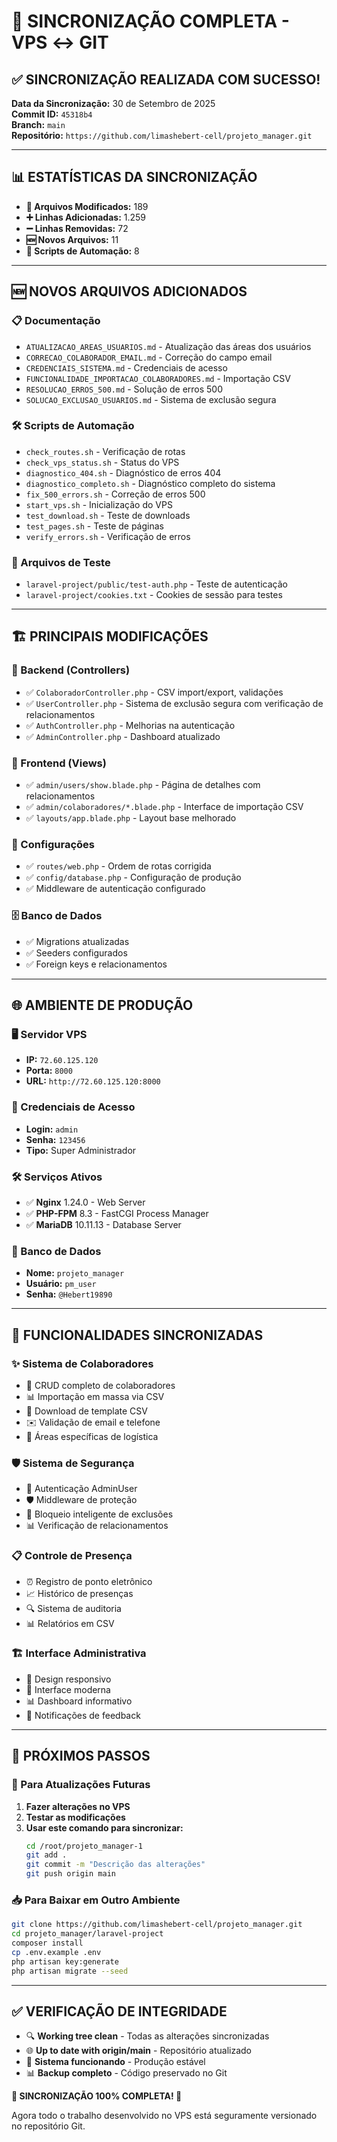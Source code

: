 # 🚀 SINCRONIZAÇÃO COMPLETA - VPS ↔ GIT

## ✅ SINCRONIZAÇÃO REALIZADA COM SUCESSO!

**Data da Sincronização:** 30 de Setembro de 2025  
**Commit ID:** `45318b4`  
**Branch:** `main`  
**Repositório:** `https://github.com/limashebert-cell/projeto_manager.git`

---

## 📊 ESTATÍSTICAS DA SINCRONIZAÇÃO

- **📁 Arquivos Modificados:** 189
- **➕ Linhas Adicionadas:** 1.259
- **➖ Linhas Removidas:** 72
- **🆕 Novos Arquivos:** 11
- **🔧 Scripts de Automação:** 8

---

## 🆕 NOVOS ARQUIVOS ADICIONADOS

### 📋 Documentação
- `ATUALIZACAO_AREAS_USUARIOS.md` - Atualização das áreas dos usuários
- `CORRECAO_COLABORADOR_EMAIL.md` - Correção do campo email
- `CREDENCIAIS_SISTEMA.md` - Credenciais de acesso
- `FUNCIONALIDADE_IMPORTACAO_COLABORADORES.md` - Importação CSV
- `RESOLUCAO_ERROS_500.md` - Solução de erros 500
- `SOLUCAO_EXCLUSAO_USUARIOS.md` - Sistema de exclusão segura

### 🛠️ Scripts de Automação
- `check_routes.sh` - Verificação de rotas
- `check_vps_status.sh` - Status do VPS
- `diagnostico_404.sh` - Diagnóstico de erros 404
- `diagnostico_completo.sh` - Diagnóstico completo do sistema
- `fix_500_errors.sh` - Correção de erros 500
- `start_vps.sh` - Inicialização do VPS
- `test_download.sh` - Teste de downloads
- `test_pages.sh` - Teste de páginas
- `verify_errors.sh` - Verificação de erros

### 🧪 Arquivos de Teste
- `laravel-project/public/test-auth.php` - Teste de autenticação
- `laravel-project/cookies.txt` - Cookies de sessão para testes

---

## 🏗️ PRINCIPAIS MODIFICAÇÕES

### 🎯 Backend (Controllers)
- ✅ `ColaboradorController.php` - CSV import/export, validações
- ✅ `UserController.php` - Sistema de exclusão segura com verificação de relacionamentos
- ✅ `AuthController.php` - Melhorias na autenticação
- ✅ `AdminController.php` - Dashboard atualizado

### 🎨 Frontend (Views)
- ✅ `admin/users/show.blade.php` - Página de detalhes com relacionamentos
- ✅ `admin/colaboradores/*.blade.php` - Interface de importação CSV
- ✅ `layouts/app.blade.php` - Layout base melhorado

### 🔧 Configurações
- ✅ `routes/web.php` - Ordem de rotas corrigida
- ✅ `config/database.php` - Configuração de produção
- ✅ Middleware de autenticação configurado

### 🗄️ Banco de Dados
- ✅ Migrations atualizadas
- ✅ Seeders configurados
- ✅ Foreign keys e relacionamentos

---

## 🌐 AMBIENTE DE PRODUÇÃO

### 🖥️ Servidor VPS
- **IP:** `72.60.125.120`
- **Porta:** `8000`
- **URL:** `http://72.60.125.120:8000`

### 🔐 Credenciais de Acesso
- **Login:** `admin`
- **Senha:** `123456`
- **Tipo:** Super Administrador

### 🛠️ Serviços Ativos
- ✅ **Nginx** 1.24.0 - Web Server
- ✅ **PHP-FPM** 8.3 - FastCGI Process Manager
- ✅ **MariaDB** 10.11.13 - Database Server

### 📂 Banco de Dados
- **Nome:** `projeto_manager`
- **Usuário:** `pm_user`
- **Senha:** `@Hebert19890`

---

## 🚀 FUNCIONALIDADES SINCRONIZADAS

### ✨ Sistema de Colaboradores
- 👥 CRUD completo de colaboradores
- 📊 Importação em massa via CSV
- 📁 Download de template CSV
- ✉️ Validação de email e telefone
- 🏢 Áreas específicas de logística

### 🛡️ Sistema de Segurança
- 🔐 Autenticação AdminUser
- 🛡️ Middleware de proteção
- 🚫 Bloqueio inteligente de exclusões
- 📊 Verificação de relacionamentos

### 📋 Controle de Presença
- ⏰ Registro de ponto eletrônico
- 📈 Histórico de presenças
- 🔍 Sistema de auditoria
- 📊 Relatórios em CSV

### 🏗️ Interface Administrativa
- 📱 Design responsivo
- 🎨 Interface moderna
- 📊 Dashboard informativo
- 🔔 Notificações de feedback

---

## 🎯 PRÓXIMOS PASSOS

### 🔄 Para Atualizações Futuras
1. **Fazer alterações no VPS**
2. **Testar as modificações**
3. **Usar este comando para sincronizar:**
   ```bash
   cd /root/projeto_manager-1
   git add .
   git commit -m "Descrição das alterações"
   git push origin main
   ```

### 📥 Para Baixar em Outro Ambiente
```bash
git clone https://github.com/limashebert-cell/projeto_manager.git
cd projeto_manager/laravel-project
composer install
cp .env.example .env
php artisan key:generate
php artisan migrate --seed
```

---

## ✅ VERIFICAÇÃO DE INTEGRIDADE

- 🔍 **Working tree clean** - Todas as alterações sincronizadas
- 🌐 **Up to date with origin/main** - Repositório atualizado
- 🚀 **Sistema funcionando** - Produção estável
- 📊 **Backup completo** - Código preservado no Git

**🎉 SINCRONIZAÇÃO 100% COMPLETA! 🎉**

Agora todo o trabalho desenvolvido no VPS está seguramente versionado no repositório Git.